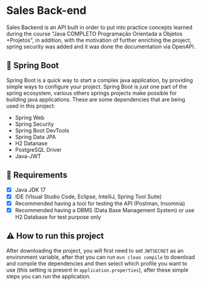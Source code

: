 # Sales Back-end

Sales Backend is an API built in order to put into practice concepts learned during the course "Java COMPLETO Programação Orientada a Objetos +Projetos", in addition, with the motivation of further enriching the project, spring security was added and it was done the documentation via OpenAPI.

## 🍃 Spring Boot

Spring Boot is a quick way to start a complex java application, by providing simple ways to configure your project. Spring Boot is just one part of the spring ecosystem, various others springs projects make possible for building java applications. These are some dependencies that are being used in this project:

* Spring Web
* Spring Security
* Spring Boot DevTools
* Spring Data JPA
* H2 Datanase
* PostgreSQL Driver
* Java-JWT

## 🛑 Requirements

- [x] Java JDK 17
- [x] IDE (VIsual Studio Code, Eclipse, IntelliJ, Spring Tool Suite)
- [x] Recommended having a tool for testing the API (Postman, Insomnia)
- [x] Recommended having a DBMS (Data Base Management System) or use H2 Database for test purpose only

## ⚠️ How to run this project

After downloading the project, you will first need to set `JWTSECRET` as an environment variable, after that you can run `mvn clean compile` to download and compile the dependencies and then select which profile you want to use (this setting is present in  `application.properties`), after these simple steps you can run the application.
